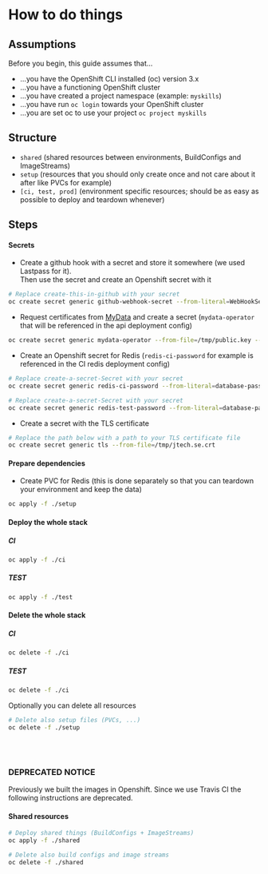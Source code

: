 # How to do things

## Assumptions

Before you begin, this guide assumes that...

- ...you have the OpenShift CLI installed (oc) version 3.x
- ...you have a functioning OpenShift cluster
- ...you have created a project namespace (example: `myskills`)
- ...you have run `oc login` towards your OpenShift cluster
- ...you are set oc to use your project `oc project myskills`

## Structure

- `shared` (shared resources between environments, BuildConfigs and ImageStreams)
- `setup` (resources that you should only create once and not care about it after like PVCs for example)
- `[ci, test, prod]` (environment specific resources; should be as easy as possible to deploy and teardown whenever)

## Steps

#### Secrets

- Create a github hook with a secret and store it somewhere (we used Lastpass for it). <br>
  Then use the secret and create an Openshift secret with it

```bash
# Replace create-this-in-github with your secret
oc create secret generic github-webhook-secret --from-literal=WebHookSecretKey=create-this-in-github
```

- Request certificates from [MyData](http://TODO.link.to.real.mydata.page) and create a secret (`mydata-operator` that will be referenced in the api deployment config)

```bash
oc create secret generic mydata-operator --from-file=/tmp/public.key --from-file=/tmp/private.key
```

- Create an Openshift secret for Redis (`redis-ci-password` for example is referenced in the CI redis deployment config)

```bash
# Replace create-a-secret-Secret with your secret
oc create secret generic redis-ci-password --from-literal=database-password=create-a-secret-Secret
```

```bash
# Replace create-a-secret-Secret with your secret
oc create secret generic redis-test-password --from-literal=database-password=create-a-secret-Secret
```

- Create a secret with the TLS certificate

```bash
# Replace the path below with a path to your TLS certificate file
oc create secret generic tls --from-file=/tmp/jtech.se.crt
```

#### Prepare dependencies

- Create PVC for Redis (this is done separately so that you can teardown your environment and keep the data)

```bash
oc apply -f ./setup
```

#### Deploy the whole stack

##### CI

```bash
oc apply -f ./ci
```

##### TEST

```bash
oc apply -f ./test
```

#### Delete the whole stack

##### CI

```bash
oc delete -f ./ci
```

##### TEST

```bash
oc delete -f ./ci
```

Optionally you can delete all resources

```bash
# Delete also setup files (PVCs, ...)
oc delete -f ./setup
```

<br>
<br>

### DEPRECATED NOTICE

Previously we built the images in Openshift. Since we use Travis CI the following instructions are deprecated.

#### Shared resources

```bash
# Deploy shared things (BuildConfigs + ImageStreams)
oc apply -f ./shared
```

```bash
# Delete also build configs and image streams
oc delete -f ./shared
```

